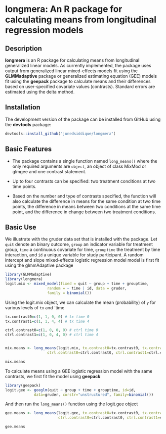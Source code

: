 
<!-- README.md is generated from README.Rmd. Please edit that file -->

# longmera: An R package for calculating means from longitudinal regression models

## Description

<strong>longmera</strong> is an R package for calculating means from
longitudinal generalized linear models. As currently implemented, the
package uses output from generalized linear mixed-effects models fit
using the **GLMMadaptive** package or generalized estimating equation
(GEE) models fit using the **geepack** package to calculate means and
their differences based on user-specified covariate values (contrasts).
Standard errors are estimated using the delta method.

## Installation

The development version of the package can be installed from GitHub
using the **devtools** package:

``` r
devtools::install_github("junedsiddique/longmera")
```

## Basic Features

- The package contains a single function named `long_means()` where the
  only required arguments are `object`, an object of class MixMod or
  glmgee and one contrast statement.

- Up to four contrasts can be specified: two treatment conditions at two
  time points.

- Based on the number and type of contrasts specified, the function will
  also calculate the difference in means for the same condition at two
  time points, the difference in means between two conditions at the
  same time point, and the difference in change between two treatment
  conditions.

## Basic Use

We illustrate with the gruder data set that is installed with the
package. Let `quit` denote an binary outcome, `group` an indicator
variable for treatment group, `time` a continuous covariate for time,
`grouptime` the treatment by time interaction, and `id` a unique
variable for study participant. A random intercept and slope
mixed-effects logistic regression model model is first fit using the
glmmAdaptive package

``` r
library(GLMMadaptive)
library(longmera)
logit.mix <- mixed_model(fixed = quit ~ group + time + grouptime, 
                   random = ~ time | id, data = gruder,
                   family = binomial())
```

Using the logit.mix object, we can calculate the mean (probability) of
`y` for various levels of `tx` and \`time

``` r
tx.contrast0=c(1, 1, 0, 0) # tx time 0
tx.contrast1=c(1, 1, 4, 4) # tx time 4

ctrl.contrast0=c(1, 0, 0, 0) # ctrl time 0
ctrl.contrast1=c(1, 0, 4, 0) # ctrl time 4


mix.means <- long_means(logit.mix, tx.contrast0=tx.contrast0, tx.contrast1=tx.contrast1,
                   ctrl.contrast0=ctrl.contrast0, ctrl.contrast1=ctrl.contrast1)

mix.means
```

To calculate means using a GEE logistic regression model with the same
contrasts, we first fit the model using **geepack**

``` r
library(geepack)
logit.gee <- geeglm(quit ~ group + time + grouptime, id=id, 
             data=gruder, corstr="unstructured", family=binomial())
```

And then run the `long_means()` function using the logit.gee object

``` r
gee.means <- long_means(logit.gee, tx.contrast0=tx.contrast0, tx.contrast1=tx.contrast1,
                        ctrl.contrast0=ctrl.contrast0, ctrl.contrast1=ctrl.contrast1)

gee.means
```
